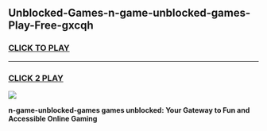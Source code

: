 
## Unblocked-Games-n-game-unblocked-games-Play-Free-gxcqh
<h3>
<a href="https://premium76.site?title=n-game-unblocked-games&ref=22A">CLICK TO PLAY</a></h3>
<hr>

<h3>
<a href="https://premium76.site?title=n-game-unblocked-games&ref=22A">CLICK 2 PLAY</a>
  
</h3>

<a href="https://premium76.site?title=n-game-unblocked-games&ref=22A"><img src="https://clearcache.store/games.png"></a>


**n-game-unblocked-games games unblocked: Your Gateway to Fun and Accessible Online Gaming**

